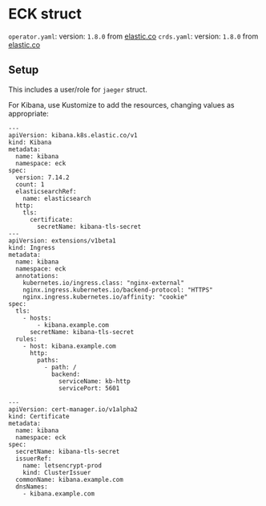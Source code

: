 # ECK struct
`operator.yaml`: version: `1.8.0` from [elastic.co](https://download.elastic.co/downloads/eck/1.8.0/operator.yaml)
`crds.yaml`: version: `1.8.0` from [elastic.co](https://download.elastic.co/downloads/eck/1.8.0/crds.yaml)

## Setup
This includes a user/role for `jaeger` struct.

For Kibana, use Kustomize to add the resources, changing values as appropriate:
```
---
apiVersion: kibana.k8s.elastic.co/v1
kind: Kibana
metadata:
  name: kibana
  namespace: eck
spec:
  version: 7.14.2
  count: 1
  elasticsearchRef:
    name: elasticsearch
  http:
    tls:
      certificate:
        secretName: kibana-tls-secret
---
apiVersion: extensions/v1beta1
kind: Ingress
metadata:
  name: kibana
  namespace: eck
  annotations:
    kubernetes.io/ingress.class: "nginx-external"
    nginx.ingress.kubernetes.io/backend-protocol: "HTTPS"
    nginx.ingress.kubernetes.io/affinity: "cookie"
spec:
  tls:
    - hosts:
        - kibana.example.com
      secretName: kibana-tls-secret
  rules:
    - host: kibana.example.com
      http:
        paths:
          - path: /
            backend:
              serviceName: kb-http
              servicePort: 5601

---
apiVersion: cert-manager.io/v1alpha2
kind: Certificate
metadata:
  name: kibana
  namespace: eck
spec:
  secretName: kibana-tls-secret
  issuerRef:
    name: letsencrypt-prod
    kind: ClusterIssuer
  commonName: kibana.example.com
  dnsNames:
    - kibana.example.com
```
